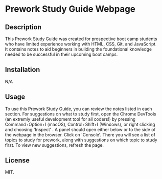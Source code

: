 # Prework Study Guide Webpage

## Description

This Prework Study Guide was created for prospective boot camp students who have limited experience working with HTML, CSS, Git, and JavaScript. It contains notes to aid beginners in building the foundational knowledge needed to be successful in their upcoming boot camps.

## Installation

N/A

## Usage

To use this Prework Study Guide, you can review the notes listed in each section. For suggestions on what to study first, open the Chrome DevTools (an extremly useful development tool for all coders!) by pressing Command+Option+I (macOS),  Control+Shift+I (Windows), or right clicking and choosing 'Inspect' . A panel should open either below or to the side of the webpage in the browser. Click on 'Console'. There you will see a list of topics to study for prework, along with suggestions on which topic to study first. To view new suggestions, refresh the page.

## License

MIT.
